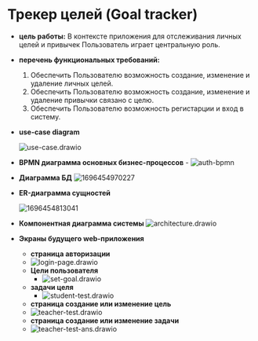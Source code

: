 # Трекер целей (Goal tracker)

- **цель работы:**  В контексте приложения для отслеживания личных целей и привычек Пользователь играет центральную роль.

- **перечень функциональных требований:**

  1. Обеспечить Пользователю возможность создание, изменение и удаление личных целей.
  2. Обеспечить Пользователю возможность создание, изменение и удаление привычки связано с целю.
  3. Обеспечить Пользователю возможность регистарции и вход в систему.
- **use-case diagram**

  ![use-case.drawio](image/readme/use-case.drawio.png)
- **BPMN диаграмма основных бизнес-процессов**
		- ![auth-bpmn](image/readme/bmpn.png)
- **Диаграмма БД**
  ![1696454970227](image/readme/entity-relation-ship-diagram.png)
- **ER-диаграмма сущностей**

  ![1696454813041](image/readme/relationship-diagram.png)
- **Компонентная диаграмма системы**
  ![architecture.drawio](image/readme/architecture.drawio.png)

- **Экраны будущего web-приложения**
  -  **страница авторизации** 
  	- ![login-page.drawio](image/readme/login-page.png)
  - **Цели пользователя** 
  	- ![set-goal.drawio](image/readme/set-goal.png)
  - **задачи целя** 
  	- ![student-test.drawio](image/readme/goal-tests.png)
  -  **страница создание или изменение цель** 
  	- ![teacher-test.drawio](image/readme/crud-goal.png)
  -  **страница создание или изменение задачи** 
 	- ![teacher-test-ans.drawio](image/readme/crud-goal.png)
